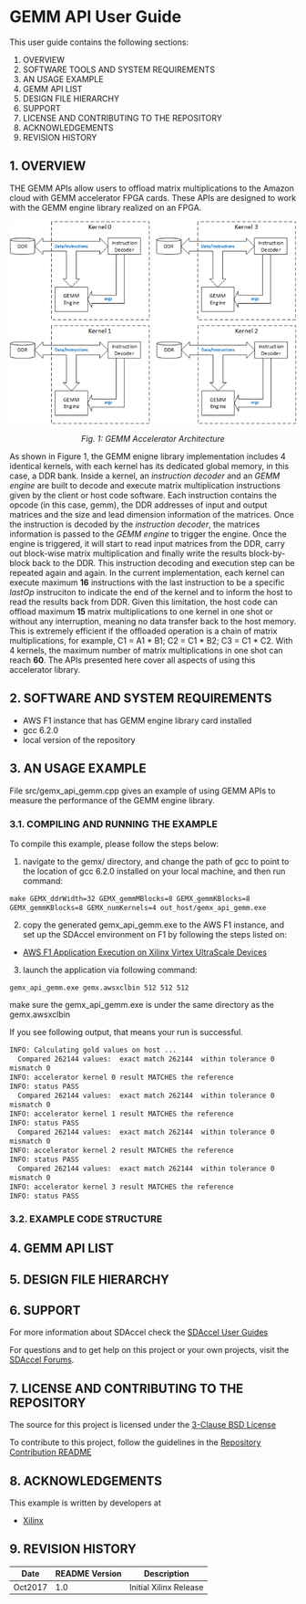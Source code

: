 GEMM API User Guide
======================

This user guide contains the following sections:

1. OVERVIEW
2. SOFTWARE TOOLS AND SYSTEM REQUIREMENTS
3. AN USAGE EXAMPLE
4. GEMM API LIST
5. DESIGN FILE HIERARCHY
6. SUPPORT
7. LICENSE AND CONTRIBUTING TO THE REPOSITORY
8. ACKNOWLEDGEMENTS
9. REVISION HISTORY


## 1. OVERVIEW
THE GEMM APIs allow users to offload matrix multiplications to the Amazon cloud with GEMM accelerator FPGA cards. These APIs are designed to work with the GEMM engine library realized on an FPGA. 

![](./GEMM4_arch.png)
*<center>Fig. 1: GEMM Accelerator Architecture</center>*

As shown in Figure 1, the GEMM enigne library implementation includes 4 identical kernels, with each kernel has its dedicated global memory, in this case, a DDR bank. Inside a kernel, an *instruction decoder* and an *GEMM engine* are built to decode and execute matrix multiplication instructions given by the client or host code software. Each instruction contains the opcode (in this case, gemm), the DDR addresses of input and output matrices and the size and lead dimension information of the matrices. Once the instruction is decoded by the *instruction decoder*, the matrices information is passed to the *GEMM engine* to trigger the engine. Once the engine is triggered, it will start to read input matrices from the DDR, carry out block-wise matrix multiplication and finally write the results block-by-block back to the DDR. This instruction decoding and execution step can be repeated again and again. In the current implementation, each kernel can execute maximum **16** instructions with the last instruction to be a specific *lastOp* instruciton to indicate the end of the kernel and to inform the host to read the results back from DDR. Given this limitation, the host code can offload maximum **15** matrix multiplications to one kernel in one shot or without any interruption, meaning no data transfer back to the host memory. This is extremely efficient if the offloaded operation is a chain of matrix multiplications, for example, C1 = A1 * B1; C2 = C1 * B2; C3 = C1 * C2. With 4 kernels, the maximum number of matrix multiplications in one shot can reach **60**. The APIs presented here cover all aspects of using this accelerator library.

## 2. SOFTWARE AND SYSTEM REQUIREMENTS
* AWS F1 instance that has GEMM engine library card installed
* gcc 6.2.0
* local version of the repository

## 3. AN USAGE EXAMPLE
File src/gemx_api_gemm.cpp gives an example of using GEMM APIs to measure the performance of the GEMM engine library.

### 3.1. COMPILING AND RUNNING THE EXAMPLE
 To compile this example, please follow the steps below:
1. navigate to the gemx/ directory, and change the path of gcc to point to the location of gcc 6.2.0 installed on your local machine, and then run command:

```
make GEMX_ddrWidth=32 GEMX_gemmMBlocks=8 GEMX_gemmKBlocks=8 GEMX_gemmKBlocks=8 GEMX_numKernels=4 out_host/gemx_api_gemm.exe
``` 
2. copy the generated gemx_api_gemm.exe to the AWS F1 instance, and set up the SDAccel environment on F1 by following the steps listed on: 
* [AWS F1 Application Execution on Xilinx Virtex UltraScale Devices]
3. launch the application via following command:
```
gemx_api_gemm.exe gemx.awsxclbin 512 512 512
```
make sure the gemx_api_gemm.exe is under the same directory as the gemx.awsxclbin

If you see following output, that means your run is successful.

```
INFO: Calculating gold values on host ...
  Compared 262144 values:  exact match 262144  within tolerance 0  mismatch 0
INFO: accelerator kernel 0 result MATCHES the reference
INFO: status PASS
  Compared 262144 values:  exact match 262144  within tolerance 0  mismatch 0
INFO: accelerator kernel 1 result MATCHES the reference
INFO: status PASS
  Compared 262144 values:  exact match 262144  within tolerance 0  mismatch 0
INFO: accelerator kernel 2 result MATCHES the reference
INFO: status PASS
  Compared 262144 values:  exact match 262144  within tolerance 0  mismatch 0
INFO: accelerator kernel 3 result MATCHES the reference
INFO: status PASS
```
### 3.2. EXAMPLE CODE STRUCTURE

## 4. GEMM API LIST
## 5. DESIGN FILE HIERARCHY

## 6. SUPPORT
For more information about SDAccel check the [SDAccel User Guides][]

For questions and to get help on this project or your own projects, visit the [SDAccel Forums][].


## 7. LICENSE AND CONTRIBUTING TO THE REPOSITORY
The source for this project is licensed under the [3-Clause BSD License][]

To contribute to this project, follow the guidelines in the [Repository Contribution README][]

## 8. ACKNOWLEDGEMENTS
This example is written by developers at
- [Xilinx](http://www.xilinx.com)

## 9. REVISION HISTORY
Date | README Version | Description
-----|----------------|------------
Oct2017|1.0|Initial Xilinx Release

[3-Clause BSD License]: https://github.com/Xilinx/SDAccel_Examples/blob/master/LICENSE.txt
[SDAccel Forums]: https://forums.xilinx.com/t5/SDAccel/bd-p/SDx
[SDAccel User Guides]: http://www.xilinx.com/support/documentation-navigation/development-tools/software-development/sdaccel.html?resultsTablePreSelect=documenttype:SeeAll#documentation
[Nimbix Getting Started Guide]: http://www.xilinx.com/support/documentation/sw_manuals/xilinx2016_2/ug1240-sdaccel-nimbix-getting-started.pdf
[Walkthrough Video]: http://bcove.me/6pp0o482
[Nimbix Application Submission README]: https://github.com/Xilinx/SDAccel_Examples/blob/master/utility/nimbix/README.md
[Repository Contribution README]: https://github.com/Xilinx/SDAccel_Examples/blob/master/CONTRIBUTING.md
[AWS F1 Application Execution on Xilinx Virtex UltraScale Devices]: https://github.com/aws/aws-fpga/blob/master/SDAccel/README.md
